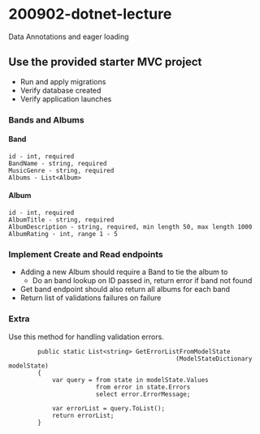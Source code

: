 # 200902-dotnet-lecture
Data Annotations and eager loading

## Use the provided starter MVC project
* Run and apply migrations
* Verify database created
* Verify application launches

### Bands and Albums

#### Band
```
id - int, required
BandName - string, required
MusicGenre - string, required
Albums - List<Album>
```

#### Album
```
id - int, required
AlbumTitle - string, required
AlbumDescription - string, required, min length 50, max length 1000
AlbumRating - int, range 1 - 5
```

### Implement Create and Read endpoints
* Adding a new Album should require a Band to tie the album to
  * Do an band lookup on ID passed in, return error if band not found
* Get band endpoint should also return all albums for each band
* Return list of validations failures on failure

### Extra
Use this method for handling validation errors.
```
        public static List<string> GetErrorListFromModelState
                                              (ModelStateDictionary modelState)
        {
            var query = from state in modelState.Values
                        from error in state.Errors
                        select error.ErrorMessage;

            var errorList = query.ToList();
            return errorList;
        }
```        
